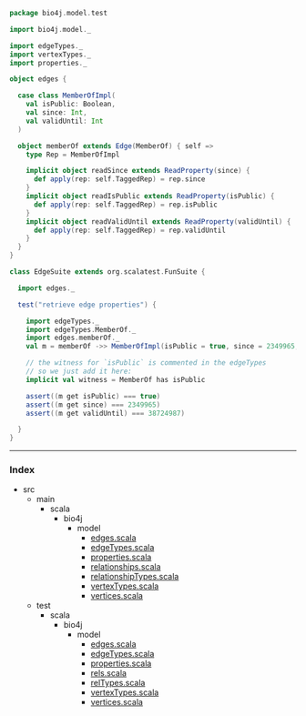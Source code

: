 
```scala
package bio4j.model.test

import bio4j.model._

import edgeTypes._
import vertexTypes._
import properties._

object edges {

  case class MemberOfImpl(
    val isPublic: Boolean,
    val since: Int,
    val validUntil: Int
  )

  object memberOf extends Edge(MemberOf) { self =>
    type Rep = MemberOfImpl

    implicit object readSince extends ReadProperty(since) {
      def apply(rep: self.TaggedRep) = rep.since
    }
    implicit object readIsPublic extends ReadProperty(isPublic) {
      def apply(rep: self.TaggedRep) = rep.isPublic
    }
    implicit object readValidUntil extends ReadProperty(validUntil) {
      def apply(rep: self.TaggedRep) = rep.validUntil
    }
  }
}

class EdgeSuite extends org.scalatest.FunSuite {

  import edges._  

  test("retrieve edge properties") {

    import edgeTypes._
    import edgeTypes.MemberOf._
    import edges.memberOf._
    val m = memberOf ->> MemberOfImpl(isPublic = true, since = 2349965, validUntil = 38724987)

    // the witness for `isPublic` is commented in the edgeTypes
    // so we just add it here:
    implicit val witness = MemberOf has isPublic

    assert((m get isPublic) === true)
    assert((m get since) === 2349965)
    assert((m get validUntil) === 38724987)

  }
}

```


------

### Index

+ src
  + main
    + scala
      + bio4j
        + model
          + [edges.scala][main/scala/bio4j/model/edges.scala]
          + [edgeTypes.scala][main/scala/bio4j/model/edgeTypes.scala]
          + [properties.scala][main/scala/bio4j/model/properties.scala]
          + [relationships.scala][main/scala/bio4j/model/relationships.scala]
          + [relationshipTypes.scala][main/scala/bio4j/model/relationshipTypes.scala]
          + [vertexTypes.scala][main/scala/bio4j/model/vertexTypes.scala]
          + [vertices.scala][main/scala/bio4j/model/vertices.scala]
  + test
    + scala
      + bio4j
        + model
          + [edges.scala][test/scala/bio4j/model/edges.scala]
          + [edgeTypes.scala][test/scala/bio4j/model/edgeTypes.scala]
          + [properties.scala][test/scala/bio4j/model/properties.scala]
          + [rels.scala][test/scala/bio4j/model/rels.scala]
          + [relTypes.scala][test/scala/bio4j/model/relTypes.scala]
          + [vertexTypes.scala][test/scala/bio4j/model/vertexTypes.scala]
          + [vertices.scala][test/scala/bio4j/model/vertices.scala]

[main/scala/bio4j/model/edges.scala]: ../../../../main/scala/bio4j/model/edges.scala.md
[main/scala/bio4j/model/edgeTypes.scala]: ../../../../main/scala/bio4j/model/edgeTypes.scala.md
[main/scala/bio4j/model/properties.scala]: ../../../../main/scala/bio4j/model/properties.scala.md
[main/scala/bio4j/model/relationships.scala]: ../../../../main/scala/bio4j/model/relationships.scala.md
[main/scala/bio4j/model/relationshipTypes.scala]: ../../../../main/scala/bio4j/model/relationshipTypes.scala.md
[main/scala/bio4j/model/vertexTypes.scala]: ../../../../main/scala/bio4j/model/vertexTypes.scala.md
[main/scala/bio4j/model/vertices.scala]: ../../../../main/scala/bio4j/model/vertices.scala.md
[test/scala/bio4j/model/edges.scala]: edges.scala.md
[test/scala/bio4j/model/edgeTypes.scala]: edgeTypes.scala.md
[test/scala/bio4j/model/properties.scala]: properties.scala.md
[test/scala/bio4j/model/rels.scala]: rels.scala.md
[test/scala/bio4j/model/relTypes.scala]: relTypes.scala.md
[test/scala/bio4j/model/vertexTypes.scala]: vertexTypes.scala.md
[test/scala/bio4j/model/vertices.scala]: vertices.scala.md